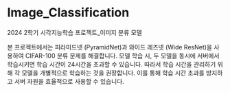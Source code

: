 # Image_Classification
2024 2학기 시각지능학습 프로젝트_이미지 분류 모델

본 프로젝트에서는 피라미드넷 (PyramidNet)과 와이드 레즈넷 (Wide ResNet)을 사용하여 CIFAR-100 분류 문제를 해결합니다. 모델 학습 시, 두 모델을 동시에 서버에서 학습시키면 학습 시간이 24시간을 초과할 수 있습니다. 따라서 학습 시간을 관리하기 위해 각 모델을 개별적으로 학습하는 것을 권장합니다. 이를 통해 학습 시간 초과를 방지하고 서버 자원을 효율적으로 사용할 수 있습니다.
